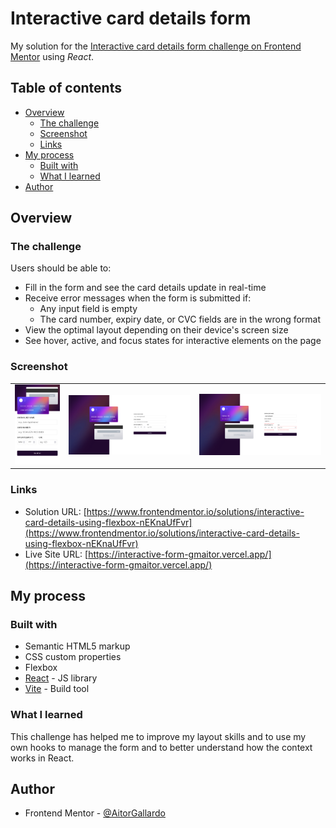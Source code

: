 # Interactive card details form

My solution for the [Interactive card details form challenge on Frontend Mentor](https://www.frontendmentor.io/challenges/interactive-card-details-form-XpS8cKZDWw) using *React*.

## Table of contents

- [Overview](#overview)
  - [The challenge](#the-challenge)
  - [Screenshot](#screenshot)
  - [Links](#links)
- [My process](#my-process)
  - [Built with](#built-with)
  - [What I learned](#what-i-learned)
- [Author](#author)


## Overview

### The challenge

Users should be able to:

- Fill in the form and see the card details update in real-time
- Receive error messages when the form is submitted if:
  - Any input field is empty
  - The card number, expiry date, or CVC fields are in the wrong format
- View the optimal layout depending on their device's screen size
- See hover, active, and focus states for interactive elements on the page

### Screenshot

<table>
        <tr>
            <td>
                <img src="./src/assets/screenshot-mobile.png"
                    alt="Mobile site" width="100%" title="Mobile site"/>
            </td>
		    <td>
                <img src="./src/assets/screenshot-full.png"
                    alt="Desktop site" width="100%" title="Desktop site"  />
            </td>
			            <td>
                <img src="./src/assets/screenshot-active.png"
                    alt="Active site" width="100%" title="Active site"/>
            </td>
        </tr>
</table>


### Links

- Solution URL: [https://www.frontendmentor.io/solutions/interactive-card-details-using-flexbox-nEKnaUfFvr](https://www.frontendmentor.io/solutions/interactive-card-details-using-flexbox-nEKnaUfFvr)
- Live Site URL: [https://interactive-form-gmaitor.vercel.app/](https://interactive-form-gmaitor.vercel.app/)

## My process

### Built with

- Semantic HTML5 markup
- CSS custom properties
- Flexbox
- [React](https://reactjs.org/) - JS library
- [Vite](https://vitejs.dev/) - Build tool


### What I learned

This challenge has helped me to improve my layout skills and to use my own hooks to manage the form and to better understand how the context works in React.

## Author

- Frontend Mentor - [@AitorGallardo](https://www.frontendmentor.io/profile/AitorGallardo)

